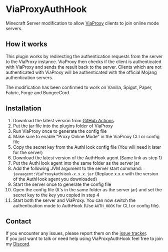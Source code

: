 # ViaProxyAuthHook
Minecraft Server modification to allow [ViaProxy](https://github.com/RaphiMC/ViaProxy) clients to join online mode servers.

## How it works
This plugin works by redirecting the authentication requests from the server to the ViaProxy instance.
ViaProxy then checks if the client is authenticated with ViaProxy and sends the result back to the server.
Clients which are not authenticated with ViaProxy will be authenticated with the official Mojang authentication servers.

The modification has been confirmed to work on Vanilla, Spigot, Paper, Fabric, Forge and BungeeCord.

## Installation
1. Download the latest version from [GitHub Actions](https://github.com/ViaVersionAddons/ViaProxyAuthHook/actions).
2. Put the jar file into the plugins folder of ViaProxy
3. Run ViaProxy once to generate the config file
4. Make sure to enable "Proxy Online Mode" in the ViaProxy CLI or config file
5. Copy the secret key from the AuthHook config file (You will need it later for the server)
6. Download the latest version of the AuthHook agent (Same link as step 1)
7. Put the AuthHook agent into the same folder as the server jar
8. Add the following JVM argument to the server start command: `-javaagent:ViaProxyAuthHook-x.x.x.jar` (Replace x.x.x with the version of the AuthHook agent you downloaded)
9. Start the server once to generate the config file
10. Open the config file (It's in the same folder as the server jar) and set the secret key to the key you copied in step 4
11. Start both the server and ViaProxy. You can now switch the authentication mode to AuthHook (Use `AUTH_HOOK` for CLI or config file).

## Contact
If you encounter any issues, please report them on the
[issue tracker](https://github.com/ViaVersionAddons/ViaProxyAuthHook/issues).  
If you just want to talk or need help using ViaProxyAuthHook feel free to join my
[Discord](https://discord.gg/dCzT9XHEWu).

